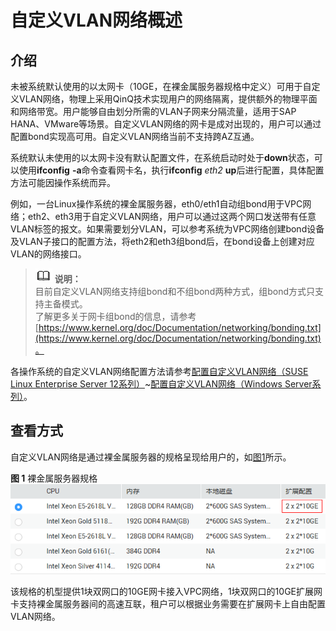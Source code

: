 # 自定义VLAN网络概述<a name="bms_01_0033"></a>

## 介绍<a name="section5963929102410"></a>

未被系统默认使用的以太网卡（10GE，在裸金属服务器规格中定义）可用于自定义VLAN网络，物理上采用QinQ技术实现用户的网络隔离，提供额外的物理平面和网络带宽。用户能够自由划分所需的VLAN子网来分隔流量，适用于SAP HANA、VMware等场景。自定义VLAN网络的网卡是成对出现的，用户可以通过配置bond实现高可用。自定义VLAN网络当前不支持跨AZ互通。

系统默认未使用的以太网卡没有默认配置文件，在系统启动时处于**down**状态，可以使用**ifconfig** **-a**命令查看网卡名，执行**ifconfig** _eth2_ **up**后进行配置，具体配置方法可能因操作系统而异。

例如，一台Linux操作系统的裸金属服务器，eth0/eth1自动组bond用于VPC网络；eth2、eth3用于自定义VLAN网络，用户可以通过这两个网口发送带有任意VLAN标签的报文。如果需要划分VLAN，可以参考系统为VPC网络创建bond设备及VLAN子接口的配置方法，将eth2和eth3组bond后，在bond设备上创建对应VLAN的网络接口。

>![](public_sys-resources/icon-note.gif) **说明：**   
>目前自定义VLAN网络支持组bond和不组bond两种方式，组bond方式只支持主备模式。  
>了解更多关于网卡组bond的信息，请参考[https://www.kernel.org/doc/Documentation/networking/bonding.txt](https://www.kernel.org/doc/Documentation/networking/bonding.txt)。  

各操作系统的自定义VLAN网络配置方法请参考[配置自定义VLAN网络（SUSE Linux Enterprise Server 12系列）](配置自定义VLAN网络（SUSE-Linux-Enterprise-Server-12系列）.md)\~[配置自定义VLAN网络（Windows Server系列）](配置自定义VLAN网络（Windows-Server系列）.md)。

## 查看方式<a name="section125275095016"></a>

自定义VLAN网络是通过裸金属服务器的规格呈现给用户的，如[图1](#fig3014101191)所示。

**图 1**  裸金属服务器规格<a name="fig3014101191"></a>  
![](figures/裸金属服务器规格.png "裸金属服务器规格")

该规格的机型提供1块双网口的10GE网卡接入VPC网络，1块双网口的10GE扩展网卡支持裸金属服务器间的高速互联，租户可以根据业务需要在扩展网卡上自由配置VLAN网络。

